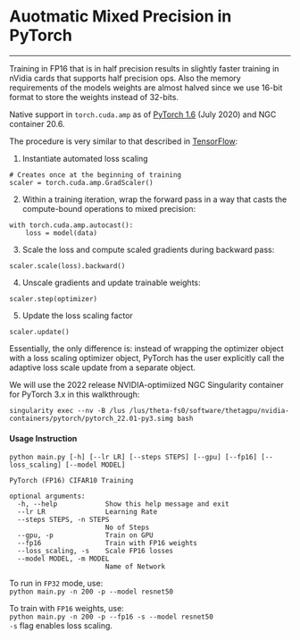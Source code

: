 # Auotmatic Mixed Precision in PyTorch

-----------
Training in FP16 that is in half precision results in slightly faster training in nVidia cards that supports half precision ops. Also the memory requirements of the models weights are almost halved since we use 16-bit format to store the weights instead of 32-bits.

Native support in `torch.cuda.amp` as of [PyTorch
1.6](https://pytorch.org/blog/pytorch-1.6-released/) (July 2020) and NGC container 20.6.

The procedure is very similar to that described in [TensorFlow](../TensorFlow/README.md):

1. Instantiate automated loss scaling
```
# Creates once at the beginning of training 
scaler = torch.cuda.amp.GradScaler()
```
2. Within a training iteration, wrap the forward pass in a way that casts the
compute-bound operations to mixed precision:
```
with torch.cuda.amp.autocast():
    loss = model(data)
```
3. Scale the loss and compute scaled gradients during backward pass:
```
scaler.scale(loss).backward()
```
4. Unscale gradients and update trainable weights:
```
scaler.step(optimizer)
```
5. Update the loss scaling factor
```
scaler.update()
```

Essentially, the only difference is: instead of wrapping the optimizer object with a loss
scaling optimizer object, PyTorch has the user explicitly call the adaptive loss scale
update from a separate object.


We will use the 2022 release NVIDIA-optimiized NGC Singularity container for
PyTorch 3.x in this walkthrough:
```
singularity exec --nv -B /lus /lus/theta-fs0/software/thetagpu/nvidia-containers/pytorch/pytorch_22.01-py3.simg bash
```


#### Usage Instruction
```
python main.py [-h] [--lr LR] [--steps STEPS] [--gpu] [--fp16] [--loss_scaling] [--model MODEL]

PyTorch (FP16) CIFAR10 Training

optional arguments:
  -h, --help            Show this help message and exit
  --lr LR               Learning Rate
  --steps STEPS, -n STEPS
                        No of Steps
  --gpu, -p             Train on GPU
  --fp16                Train with FP16 weights
  --loss_scaling, -s    Scale FP16 losses
  --model MODEL, -m MODEL
                        Name of Network
```
To run in `FP32` mode, use:  
`python main.py -n 200 -p --model resnet50`

To train with `FP16` weights, use:  
`python main.py -n 200 -p --fp16 -s --model resnet50`  
`-s` flag enables loss scaling.
